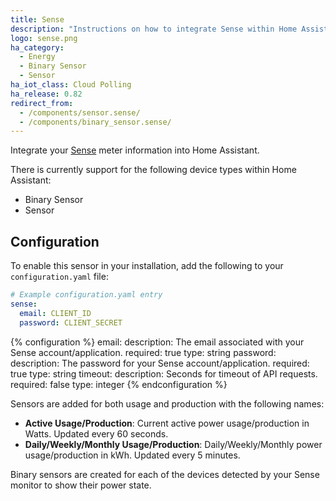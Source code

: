 ```yaml
---
title: Sense
description: "Instructions on how to integrate Sense within Home Assistant."
logo: sense.png
ha_category:
  - Energy
  - Binary Sensor
  - Sensor
ha_iot_class: Cloud Polling
ha_release: 0.82
redirect_from:
  - /components/sensor.sense/
  - /components/binary_sensor.sense/
---
```


Integrate your [Sense](https://sense.com) meter information into Home Assistant.

There is currently support for the following device types within Home Assistant:

- Binary Sensor
- Sensor

## Configuration

To enable this sensor in your installation, add the following to your `configuration.yaml` file:

```yaml
# Example configuration.yaml entry
sense:
  email: CLIENT_ID
  password: CLIENT_SECRET
```

{% configuration %}
email:
  description: The email associated with your Sense account/application.
  required: true
  type: string
password:
  description: The password for your Sense account/application.
  required: true
  type: string
timeout:
  description: Seconds for timeout of API requests.
  required: false
  type: integer
{% endconfiguration %}

Sensors are added for both usage and production with the following names:

- **Active Usage/Production**: Current active power usage/production in Watts. Updated every 60 seconds.
- **Daily/Weekly/Monthly Usage/Production**: Daily/Weekly/Monthly power usage/production in kWh. Updated every 5 minutes.

Binary sensors are created for each of the devices detected by your Sense monitor to show their power state.
